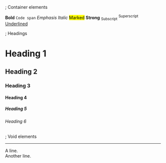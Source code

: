; Container elements

<b>Bold</b>
<code>Code span</code>
<em>Emphasis</em>
<i>Italic</i>
<mark>Marked</mark>
<strong>Strong</strong>
<sub>Subscript</sub>
<sup>Superscript</sup>
<u>Underlined</u>

; Headings

<h1>Heading 1</h1>
<h2>Heading 2</h2>
<h3>Heading 3</h3>
<h4>Heading 4</h4>
<h5>Heading 5</h5>
<h6>Heading 6</h6>

; Void elements

<hr>

A line. <br> Another line.

